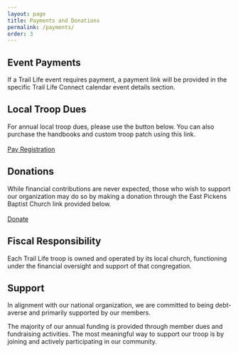 ```yaml
---
layout: page
title: Payments and Donations
permalink: /payments/
order: 3
---
```


## Event Payments

If a Trail Life event requires payment, a payment link will be provided in the specific Trail Life Connect calendar event details section.

## Local Troop Dues

For annual local troop dues, please use the button below. You can also purchase the handbooks and custom troop patch using this link.
<br /><br />
<a href="https://eastpickens.churchcenter.com/registrations/events/2965278" class="link_button" target="_blank">Pay Registration</a><!--&nbsp;&nbsp;&nbsp;&nbsp;<a href="https://eastpickens.churchcenter.com/giving/to/next-gen-trail-life-fund?open-in-church-center-modal=true" class="link_button" data-church-center-modal>Pay Other Troop Expense</a>-->

## Donations

While financial contributions are never expected, those who wish to support our organization may do so by making a donation through the East Pickens Baptist Church link provided below.
<br /><br />
<a href="https://eastpickens.churchcenter.com/giving/to/next-gen-trail-life-fund?open-in-church-center-modal=true" class="link_button" data-church-center-modal>Donate</a>

## Fiscal Responsibility

Each Trail Life troop is owned and operated by its local church, functioning under the financial oversight and support of that congregation.

## Support

In alignment with our national organization, we are committed to being debt-averse and primarily supported by our members.

The majority of our annual funding is provided through member dues and fundraising activities. The most meaningful way to support our troop is by joining and actively participating in our community.